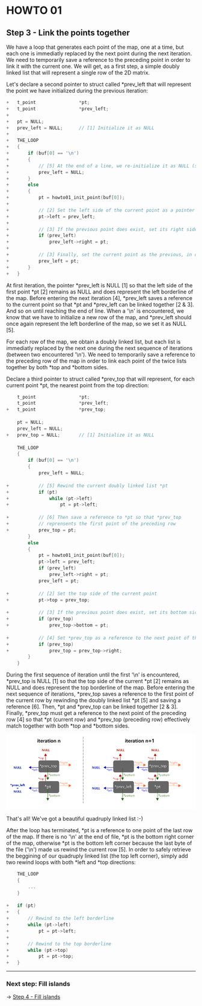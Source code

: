# HOWTO 01
## Step 3 - Link the points together

We have a loop that generates each point of the map, one at a time, but each one is immediatly replaced by the next point during the next iteration. We need to temporarily save a reference to the preceding point in order to link it with the current one. We will get, as a first step, a simple doubly linked list that will represent a single row of the 2D matrix.

Let's declare a second pointer to struct called *prev_left that will represent the point we have initialized during the previous iteration:

```c
+   t_point                *pt;
+   t_point                *prev_left;
+   
+   pt = NULL;
+   prev_left = NULL;      // [1] Initialize it as NULL
+   
+   THE_LOOP
+   {
+       if (buf[0] == '\n')
+       {
+           // [5] At the end of a line, we re-initialize it as NULL (see below)
+           prev_left = NULL;
+       }
+       else
+       {
+           pt = howto01_init_point(buf[0]);
+   
+           // [2] Set the left side of the current point as a pointer to the previous point
+           pt->left = prev_left;
+
+           // [3] If the previous point does exist, set its right side as a pointer to the current point
+           if (prev_left)
+               prev_left->right = pt;
+
+           // [3] Finally, set the current point as the previous, in order to use it during the next iteration
+           prev_left = pt;
+       }
+   }
```

At first iteration, the pointer *prev_left is NULL [1] so that the left side of the first point *pt [2] remains as NULL and does represent the left borderline of the map. Before entering the next iteration [4], *prev_left saves a reference to the current point so that *pt and *prev_left can be linked together [2 & 3]. And so on until reaching the end of line. When a '\n' is encountered, we know that we have to initialize a new row of the map, and *prev_left should once again represent the left borderline of the map, so we set it as NULL [5].

For each row of the map, we obtain a doubly linked list, but each list is immediatly replaced by the next one during the next sequence of iterations (between two encountered '\n'). We need to temporarily save a reference to the preceding row of the map in order to link each point of the twice lists together by both *top and *bottom sides.

Declare a third pointer to struct called *prev_top that will represent, for each current point *pt, the nearest point from the top direction:

```c
    t_point                *pt;
    t_point                *prev_left;
+   t_point                *prev_top;

    pt = NULL;
    prev_left = NULL;
+   prev_top = NULL;       // [1] Initialize it as NULL

    THE_LOOP
    {
        if (buf[0] == '\n')
        {
            prev_left = NULL;
    
+           // [5] Rewind the current doubly linked list *pt
+           if (pt)
+               while (pt->left)
+                   pt = pt->left;

+           // [6] Then save a reference to *pt so that *prev_top 
+           // reprensents the first point of the preceding row
+           prev_top = pt;
        }
        else
        {
            pt = howto01_init_point(buf[0]);
            pt->left = prev_left;
            if (prev_left)
                prev_left->right = pt;
            prev_left = pt;

+           // [2] Set the top side of the current point
+           pt->top = prev_top;
    
+           // [3] If the previous point does exist, set its bottom side as a pointer to the current point
+           if (prev_top)
+               prev_top->bottom = pt;

+           // [4] Set *prev_top as a reference to the next point of the preceding row
+           if (prev_top)
+               prev_top = prev_top->right;
        }
    }
```

During the first sequence of iteration until the first '\n' is encountered, *prev_top is NULL [1] so that the top side of the current *pt [2] remains as NULL and does represent the top borderline of the map. Before entering the next sequence of iterations, *prev_top saves a reference to the first point of the current row by rewinding the doubly linked list *pt [5] and saving a reference [6]. Then, *pt and *prev_top can be linked together [2 & 3]. Finally, *prev_top must get a reference to the next point of the preceding row [4] so that *pt (current row) and *prev_top (preceding row) effectively match together with both *top and *bottom sides.

![Image 2](https://github.com/jgigault/HOWTO-quadruply-linked-list/blob/master/img/schema-2.png "prev_top and prev_left")

That's all! We've got a beautiful quadruply linked list :-)

After the loop has terminated, *pt is a reference to one point of the last row of the map. If there is no '\n' at the end of file, *pt is the bottom right corner of the map, otherwise *pt is the bottom left corner because the last byte of the file ('\n') made us rewind the current row [5]. In order to safely retrieve the beggining of our quadruply linked list (the top left corner), simply add two rewind loops with both *left and *top directions:


```c
    THE_LOOP
    {
        ...
    }

+   if (pt)
+   {
+       // Rewind to the left borderline
+       while (pt->left)
+           pt = pt->left;
+
+       // Rewind to the top borderline
+       while (pt->top)
+           pt = pt->top;
+   }
```

***

### Next step: Fill islands

-> [Step 4 - Fill islands](https://github.com/jgigault/HOWTO-quadruply-linked-list/blob/master/README_STEP4.md)
